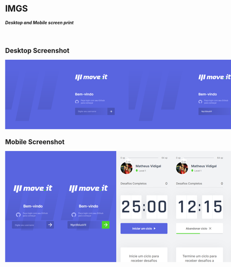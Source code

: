 # IMGS
##### Desktop and Mobile screen print

<br>

## Desktop Screenshot
<div style="display: flex; flex-direction: 'column'; align-items: 'center';">
<!-- Responsive, 1440 x 900, 50% (Laptop L - 1440px)-->
    <img width="400px" src="./desktop/login-blank.png">
    <img width="400px" src="./desktop/login-filled.png">
    <img width="400px" src="./desktop/index-initial-countdown.png">
    <img width="400px" src="./desktop/index-half-countdown.png">
    <img width="400px" src="./desktop/index-final-countdown.png">
    <img width="400px" src="./desktop/index-modal-with-confetti.png">
    <img width="400px" src="./desktop/index-modal-without-confetti.png">
    <img width="400px" src="./desktop/imgGenerator-image-next-level.png">
    <img width="400px" src="./desktop/imgGenerator-twitter-next-level.png">
    <img width="400px" src="./desktop/leaderbord.png">
    <img width="400px" src="./desktop/configs.png">
</div>

## Mobile Screenshot
<div style="display: flex; flex-direction: 'row';">
<!-- Responsive, 425 x 900, 60% (Mobile L - 425px)-->
    <img width="180px" src="./mobile/login-blank.png">
    <img width="180px" src="./mobile/login-filled.png">
    <img width="180px" src="./mobile/index-initial-countdown.png">
    <img width="180px" src="./mobile/index-half-countdown.png">
    <img width="180px" src="./mobile/index-final-countdown.png">
    <img width="180px" src="./mobile/index-modal-with-confetti.png">
    <img width="180px" src="./mobile/index-modal-without-confetti.png">
    <img width="180px" src="./mobile/imgGenerator-image-next-level.png">
    <img width="180px" src="./mobile/imgGenerator-twitter-next-level.png">
    <img width="180px" src="./mobile/leaderbord.png">
    <img width="180px" src="./mobile/configs.png">
</div>
    <!-- IMGS
      ------------------------------
      login-blank
      login-filled
      ------------------------------
      initial-countdown
      half-countdown
      final-countdown
      ------------------------------
      modal-with-confetti
      modal-without-confetti
      ------------------------------
      image-next-level
      twitter-next-level
      ------------------------------
      leaderbord
      configs
      ------------------------------
    -->